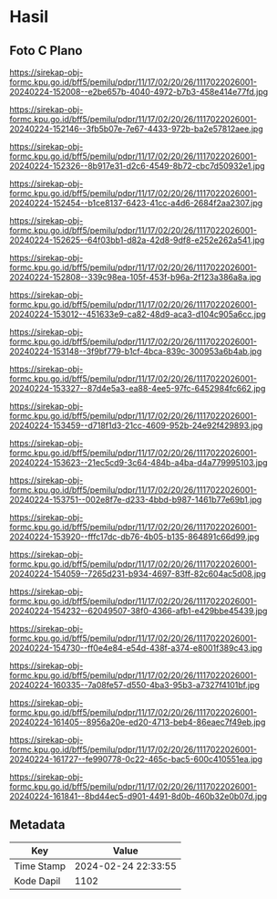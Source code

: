 # Hasil

## Foto C Plano

https://sirekap-obj-formc.kpu.go.id/bff5/pemilu/pdpr/11/17/02/20/26/1117022026001-20240224-152008--e2be657b-4040-4972-b7b3-458e414e77fd.jpg

https://sirekap-obj-formc.kpu.go.id/bff5/pemilu/pdpr/11/17/02/20/26/1117022026001-20240224-152146--3fb5b07e-7e67-4433-972b-ba2e57812aee.jpg

https://sirekap-obj-formc.kpu.go.id/bff5/pemilu/pdpr/11/17/02/20/26/1117022026001-20240224-152326--8b917e31-d2c6-4549-8b72-cbc7d50932e1.jpg

https://sirekap-obj-formc.kpu.go.id/bff5/pemilu/pdpr/11/17/02/20/26/1117022026001-20240224-152454--b1ce8137-6423-41cc-a4d6-2684f2aa2307.jpg

https://sirekap-obj-formc.kpu.go.id/bff5/pemilu/pdpr/11/17/02/20/26/1117022026001-20240224-152625--64f03bb1-d82a-42d8-9df8-e252e262a541.jpg

https://sirekap-obj-formc.kpu.go.id/bff5/pemilu/pdpr/11/17/02/20/26/1117022026001-20240224-152808--339c98ea-105f-453f-b96a-2f123a386a8a.jpg

https://sirekap-obj-formc.kpu.go.id/bff5/pemilu/pdpr/11/17/02/20/26/1117022026001-20240224-153012--451633e9-ca82-48d9-aca3-d104c905a6cc.jpg

https://sirekap-obj-formc.kpu.go.id/bff5/pemilu/pdpr/11/17/02/20/26/1117022026001-20240224-153148--3f9bf779-b1cf-4bca-839c-300953a6b4ab.jpg

https://sirekap-obj-formc.kpu.go.id/bff5/pemilu/pdpr/11/17/02/20/26/1117022026001-20240224-153327--87d4e5a3-ea88-4ee5-97fc-6452984fc662.jpg

https://sirekap-obj-formc.kpu.go.id/bff5/pemilu/pdpr/11/17/02/20/26/1117022026001-20240224-153459--d718f1d3-21cc-4609-952b-24e92f429893.jpg

https://sirekap-obj-formc.kpu.go.id/bff5/pemilu/pdpr/11/17/02/20/26/1117022026001-20240224-153623--21ec5cd9-3c64-484b-a4ba-d4a779995103.jpg

https://sirekap-obj-formc.kpu.go.id/bff5/pemilu/pdpr/11/17/02/20/26/1117022026001-20240224-153751--002e8f7e-d233-4bbd-b987-1461b77e69b1.jpg

https://sirekap-obj-formc.kpu.go.id/bff5/pemilu/pdpr/11/17/02/20/26/1117022026001-20240224-153920--fffc17dc-db76-4b05-b135-864891c66d99.jpg

https://sirekap-obj-formc.kpu.go.id/bff5/pemilu/pdpr/11/17/02/20/26/1117022026001-20240224-154059--7265d231-b934-4697-83ff-82c604ac5d08.jpg

https://sirekap-obj-formc.kpu.go.id/bff5/pemilu/pdpr/11/17/02/20/26/1117022026001-20240224-154232--62049507-38f0-4366-afb1-e429bbe45439.jpg

https://sirekap-obj-formc.kpu.go.id/bff5/pemilu/pdpr/11/17/02/20/26/1117022026001-20240224-154730--ff0e4e84-e54d-438f-a374-e8001f389c43.jpg

https://sirekap-obj-formc.kpu.go.id/bff5/pemilu/pdpr/11/17/02/20/26/1117022026001-20240224-160335--7a08fe57-d550-4ba3-95b3-a7327f4101bf.jpg

https://sirekap-obj-formc.kpu.go.id/bff5/pemilu/pdpr/11/17/02/20/26/1117022026001-20240224-161405--8956a20e-ed20-4713-beb4-86eaec7f49eb.jpg

https://sirekap-obj-formc.kpu.go.id/bff5/pemilu/pdpr/11/17/02/20/26/1117022026001-20240224-161727--fe990778-0c22-465c-bac5-600c410551ea.jpg

https://sirekap-obj-formc.kpu.go.id/bff5/pemilu/pdpr/11/17/02/20/26/1117022026001-20240224-161841--8bd44ec5-d901-4491-8d0b-460b32e0b07d.jpg


## Metadata

| Key        | Value               |
| ---------- | ------------------- |
| Time Stamp | 2024-02-24 22:33:55 |
| Kode Dapil | 1102                |



